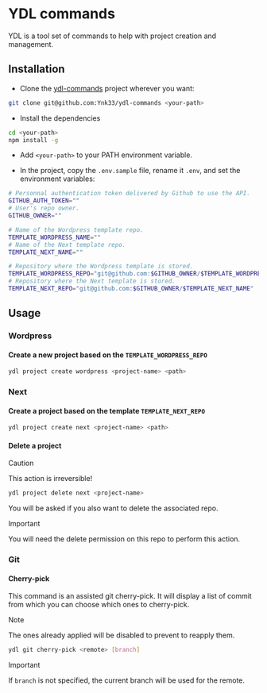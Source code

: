 # YDL commands

YDL is a tool set of commands to help with project creation and management.

## Installation

- Clone the [ydl-commands](https://github.com/Ynk33/ydl-commands) project wherever you want:

```bash
git clone git@github.com:Ynk33/ydl-commands <your-path>
```

- Install the dependencies

```bash
cd <your-path>
npm install -g
```

- Add `<your-path>` to your PATH environment variable.

- In the project, copy the `.env.sample` file, rename it `.env`, and set the environment variables:

```bash
# Personnal authentication token delivered by Github to use the API.
GITHUB_AUTH_TOKEN=""
# User's repo owner.
GITHUB_OWNER=""

# Name of the Wordpress template repo.
TEMPLATE_WORDPRESS_NAME=""
# Name of the Next template repo.
TEMPLATE_NEXT_NAME=""

# Repository where the Wordpress template is stored.
TEMPLATE_WORDPRESS_REPO="git@github.com:$GITHUB_OWNER/$TEMPLATE_WORDPRESS_NAME"
# Repository where the Next template is stored.
TEMPLATE_NEXT_REPO="git@github.com:$GITHUB_OWNER/$TEMPLATE_NEXT_NAME"
```

## Usage

### Wordpress

#### Create a new project based on the `TEMPLATE_WORDPRESS_REPO`

```bash
ydl project create wordpress <project-name> <path>
```

### Next

#### Create a project based on the template `TEMPLATE_NEXT_REPO`

```bash
ydl project create next <project-name> <path>
```

#### Delete a project

> [!CAUTION]
> This action is irreversible!

```bash
ydl project delete next <project-name>
```

You will be asked if you also want to delete the associated repo.

> [!IMPORTANT]
> You will need the delete permission on this repo to perform this action.

### Git

#### Cherry-pick

This command is an assisted git cherry-pick. It will display a list of commit from which you can choose which ones to cherry-pick.

> [!NOTE]
> The ones already applied will be disabled to prevent to reapply them.

```bash
ydl git cherry-pick <remote> [branch]
```

> [!IMPORTANT]
> If `branch` is not specified, the current branch will be used for the remote.
